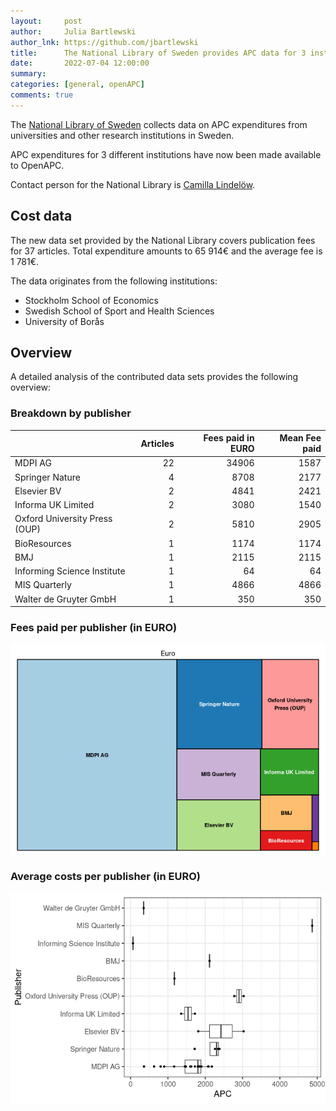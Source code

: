 ```yaml
---
layout:     post
author:     Julia Bartlewski
author_lnk: https://github.com/jbartlewski
title:      The National Library of Sweden provides APC data for 3 institutions
date:       2022-07-04 12:00:00
summary:    
categories: [general, openAPC]
comments: true
---
```




The [National Library of Sweden](https://www.kb.se/in-english.html) collects data on APC expenditures from universities and other research institutions in Sweden. 

APC expenditures for 3 different institutions have now been made available to OpenAPC.

Contact person for the National Library is [Camilla Lindelöw](mailto:Camilla.Lindelow@kb.se).

## Cost data



The new data set provided by the National Library covers publication fees for 37 articles. Total expenditure amounts to 65 914€ and the average fee is 1 781€.

The data originates from the following institutions:

- Stockholm School of Economics
- Swedish School of Sport and Health Sciences
- University of Borås


## Overview

A detailed analysis of the contributed data sets provides the following overview:

### Breakdown by publisher


|                              | Articles| Fees paid in EURO| Mean Fee paid|
|:-----------------------------|--------:|-----------------:|-------------:|
|MDPI AG                       |       22|             34906|          1587|
|Springer Nature               |        4|              8708|          2177|
|Elsevier BV                   |        2|              4841|          2421|
|Informa UK Limited            |        2|              3080|          1540|
|Oxford University Press (OUP) |        2|              5810|          2905|
|BioResources                  |        1|              1174|          1174|
|BMJ                           |        1|              2115|          2115|
|Informing Science Institute   |        1|                64|            64|
|MIS Quarterly                 |        1|              4866|          4866|
|Walter de Gruyter GmbH        |        1|               350|           350|

### Fees paid per publisher (in EURO)

![plot of chunk tree_natlibswe_2022_07_04_full](/figure/tree_natlibswe_2022_07_04_full-1.png)

###  Average costs per publisher (in EURO)

![plot of chunk box_natlibswe_2022_07_04_publisher_full](/figure/box_natlibswe_2022_07_04_publisher_full-1.png)
